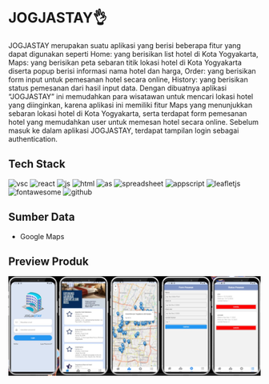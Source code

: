 # JOGJASTAY👌
   JOGJASTAY merupakan suatu aplikasi yang berisi beberapa fitur yang dapat digunakan seperti Home: yang berisikan list hotel di Kota Yogyakarta, Maps: yang berisikan peta sebaran titik lokasi hotel di Kota Yogyakarta diserta popup berisi informasi nama hotel dan harga, Order: yang berisikan form input untuk pemesanan hotel secara online, History: yang berisikan status pemesanan dari hasil input data. Dengan dibuatnya aplikasi “JOGJASTAY” ini memudahkan para wisatawan untuk mencari lokasi hotel yang diinginkan, karena aplikasi ini memiliki fitur Maps yang menunjukkan sebaran lokasi hotel di Kota Yogyakarta, serta terdapat form pemesanan hotel yang memudahkan user untuk memesan hotel secara online. Sebelum masuk ke dalam aplikasi JOGJASTAY, terdapat tampilan login sebagai authentication. 

## Tech Stack 
<p align="left">
<img src="https://pbs.twimg.com/profile_images/1545098208556097536/rKXaODLl_400x400.jpg" alt="vsc"  width="45" height="45"/>
<img src="https://cdn.jsdelivr.net/gh/devicons/devicon/icons/react/react-original.svg" alt="react"  width="45" height="45"/>
<img src="https://cdn.jsdelivr.net/gh/devicons/devicon/icons/javascript/javascript-original.svg" alt="js"  width="45" height="45"/>
<img src="https://cdn.jsdelivr.net/gh/devicons/devicon/icons/html5/html5-original.svg" alt="html"  width="45" height="45"/>
<img src="https://upload.wikimedia.org/wikipedia/commons/thumb/c/c1/Android_Studio_icon_%282023%29.svg/1200px-Android_Studio_icon_%282023%29.svg.png" alt="as"  width="45" height="45"/>
<img src="https://www.computerhope.com/jargon/g/google-sheets.png" alt="spreadsheet"  width="45" height="45"/>
<img src="https://cdn-icons-png.flaticon.com/512/2965/2965300.png" alt="appscript"  width="45" height="45"/>
<img src="https://pbs.twimg.com/profile_images/1510602617700950021/K4IoVubu_400x400.jpg" alt="leafletjs"  width="45" height="45"/>
<img src="https://www.drupal.org/files/project-images/font_awesome_logo.png" alt="fontawesome"  width="45" height="45"/> 
<img src="https://github.githubassets.com/assets/GitHub-Mark-ea2971cee799.png" alt="github"  width="45" height="45"/> </p>

## Sumber Data 
- Google Maps

## Preview Produk
<p align="left">
  <img src="https://github.com/ayuazhariputri/JOGJASTAY/blob/main/projek.jpg"/>
</p>
